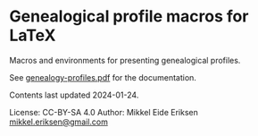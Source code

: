 Genealogical profile macros for LaTeX
=====================================

Macros and environments for presenting genealogical profiles.

See [genealogy-profiles.pdf](docs/genealogy-profiles.pdf) for the documentation.

Contents last updated 2024-01-24.

<!-- Package available via CTAN at https://www.ctan.org/pkg/genealogy-profiles -->

License: CC-BY-SA 4.0
Author: Mikkel Eide Eriksen <mikkel.eriksen@gmail.com>
